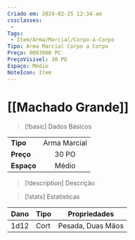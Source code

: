 ```yaml
---
Criado em: 2024-02-25 12:34 am
cssclasses:
 - 
Tags:
 - Item/Arma/Marcial/Corpo-a-Corpo
Tipo: Arma Marcial Corpo a Corpo
Preço: 0003000 PC
PreçoVisivel: 30 PO
Espaço: Médio
NoteIcon: Item
---
```

# [[Machado Grande]]

> [!basic] Dados Básicos
> 
|            |     |
| ---------- |:---:|
| **Tipo**   |  Arma Marcial   |
| **Preço**  |   30 PO   |
| **Espaço** |   Médio   |
>
 
> [!description] Descrição
> 
>

> [!stats] Estatísticas
>
| Dano | Tipo | Propriedades |
| --- | ----- | ----------- |
| 1d12 | Cort | Pesada, Duas Mãos |
